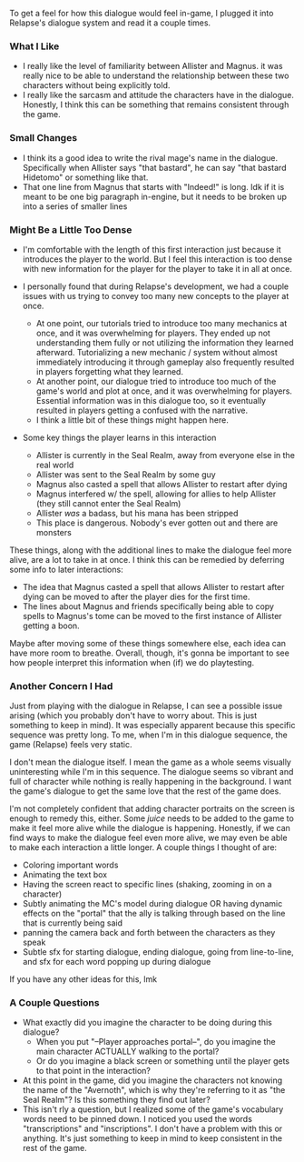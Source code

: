 To get a feel for how this dialogue would feel in-game, I plugged it into Relapse's dialogue system and read it a couple times.

### What I Like
- I really like the level of familiarity between Allister and Magnus. it was really nice to be able to understand the relationship between these two characters without being explicitly told.
- I really like the sarcasm and attitude the characters have in the dialogue. Honestly, I think this can be something that remains consistent through the game.

### Small Changes

- I think its a good idea to write the rival mage's name in the dialogue. Specifically when Allister says "that bastard", he can say "that bastard Hidetomo" or something like that.
- That one line from Magnus that starts with "Indeed!" is long. Idk if it is meant to be one big paragraph in-engine, but it needs to be broken up into a series of smaller lines

### Might Be a Little Too Dense

- I'm comfortable with the length of this first interaction just because it introduces the player to the world. But I feel this interaction is too dense with new information for the player for the player to take it in all at once.
- I personally found that during Relapse's development, we had a couple issues with us trying to convey too many new concepts to the player at once.
	- At one point, our tutorials tried to introduce too many mechanics at once, and it was overwhelming for players. They ended up not understanding them fully or not utilizing the information they learned afterward. Tutorializing a new mechanic / system without almost immediately introducing it through gameplay also frequently resulted in players forgetting what they learned.
	- At another point, our dialogue tried to introduce too much of the game's world and plot at once, and it was overwhelming for players. Essential information was in this dialogue too, so it eventually resulted in players getting a confused with the narrative.
	- I think a little bit of these things might happen here.

- Some key things the player learns in this interaction
	- Allister is currently in the Seal Realm, away from everyone else in the real world
	- Allister was sent to the Seal Realm by some guy
	- Magnus also casted a spell that allows Allister to restart after dying
	- Magnus interfered w/ the spell, allowing for allies to help Allister (they still cannot enter the Seal Realm)
	- Allister *was* a badass, but his mana has been stripped
	- This place is dangerous. Nobody's ever gotten out and there are monsters

These things, along with the additional lines to make the dialogue feel more alive, are a lot to take in at once. I think this can be remedied by deferring some info to later interactions:
- The idea that Magnus casted a spell that allows Allister to restart after dying can be moved to after the player dies for the first time.
- The lines about Magnus and friends specifically being able to copy spells to Magnus's tome can be moved to the first instance of Allister getting a boon.

Maybe after moving some of these things somewhere else, each idea can have more room to breathe. Overall, though, it's gonna be important to see how people interpret this information when (if) we do playtesting.

### Another Concern I Had

Just from playing with the dialogue in Relapse, I can see a possible issue arising (which you probably don't have to worry about. This is just something to keep in mind). It was especially apparent because this specific sequence was pretty long. To me, when I'm in this dialogue sequence, the game (Relapse) feels very static.

I don't mean the dialogue itself. I mean the game as a whole seems visually uninteresting while I'm in this sequence. The dialogue seems so vibrant and full of character while nothing is really happening in the background. I want the game's dialogue to get the same love that the rest of the game does.

I'm not completely confident that adding character portraits on the screen is enough to remedy this, either. Some *juice* needs to be added to the game to make it feel more alive while the dialogue is happening. Honestly, if we can find ways to make the dialogue feel even more alive, we may even be able to make each interaction a little longer.
A couple things I thought of are:
- Coloring important words
- Animating the text box
- Having the screen react to specific lines (shaking, zooming in on a character)
- Subtly animating the MC's model during dialogue OR having dynamic effects on the "portal" that the ally is talking through based on the line that is currently being said
- panning the camera back and forth between the characters as they speak
- Subtle sfx for starting dialogue, ending dialogue, going from line-to-line, and sfx for each word popping up during dialogue

If you have any other ideas for this, lmk

### A Couple Questions
- What exactly did you imagine the character to be doing during this dialogue?
	- When you put "–Player approaches portal–", do you imagine the main character ACTUALLY walking to the portal?
	- Or do you imagine a black screen or something until the player gets to that point in the interaction?
- At this point in the game, did you imagine the characters not knowing the name of the "Avernoth", which is why they're referring to it as "the Seal Realm"? Is this something they find out later?
- This isn't rly a question, but I realized some of the game's vocabulary words need to be pinned down. I noticed you used the words "transcriptions" and "inscriptions". I don't have a problem with this or anything. It's just something to keep in mind to keep consistent in the rest of the game.
